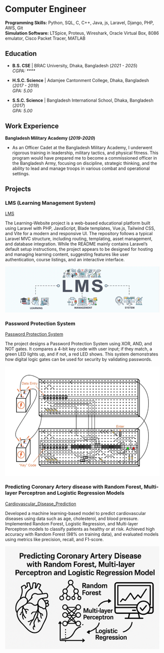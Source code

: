 # Computer Engineer

**Programming Skills:** Python, SQL, C, C++, Java, js, Laravel, Django, PHP, AWS, Git  
**Simulation Software:** LTSpice, Proteus, Wireshark, Oracle Virtual Box, 8086 emulator, Cisco Packet Tracer, MATLAB

## Education

- **B.S. CSE** | BRAC University, Dhaka, Bangladesh (_2021 - 2025_)  
  _CGPA: ****_

- **H.S.C. Science** | Adamjee Cantonment College, Dhaka, Bangladesh (_2017 - 2019_)  
  _GPA: 5.00_

- **S.S.C. Science** | Bangladesh International School, Dhaka, Bangladesh (_2017_)  
  _GPA: 5.00_

## Work Experience
**Bangladesh Military Academy (_2019-2020_)**
- As an Officer Cadet at the Bangladesh Military Academy, I underwent rigorous training in leadership, military tactics, and physical fitness. This program would have prepared me to become a commissioned officer in the Bangladesh Army, focusing on discipline, strategic thinking, and the ability to lead and manage troops in various combat and operational settings.

## Projects
### LMS (Learning Management System)
[LMS](https://github.com/fzn011/Learning-Website)

The Learning-Website project is a web-based educational platform built using Laravel with PHP, JavaScript, Blade templates, Vue.js, Tailwind CSS, and Vite for a modern and responsive UI. The repository follows a typical Laravel MVC structure, including routing, templating, asset management, and database integration. While the README mainly contains Laravel’s default setup instructions, the project appears to be designed for hosting and managing learning content, suggesting features like user authentication, course listings, and an interactive interface.

![LMS](/assets/LMS.png)

### Password Protection System 

[Password Protection System](https://drive.google.com/drive/folders/1zQAG-bZvKv7j8okOovvjWUiQjUB8WUMX)

The project designs a Password Protection System using XOR, AND, and NOT gates. It compares a 4-bit key code with user input; if they match, a green LED lights up, and if not, a red LED shows. This system demonstrates how digital logic gates can be used for security by validating passwords.

![Password Protection System](/assets/Password_Protection_System.png)


###  Predicting Coronary Artery disease with Random Forest, Multi-layer Perceptron and Logistic Regression Models

[Cardiovascular_Disease_Prediction](https://github.com/fzn011/Cardiovascular_Disease_Prediction)

Developed a machine learning-based model to predict cardiovascular diseases using data such as age, cholesterol, and blood pressure. Implemented Random Forest, Logistic Regression, and Multi-layer Perceptron models to classify patients as healthy or at risk. Achieved high accuracy with Random Forest (98% on training data), and evaluated models using metrics like precision, recall, and F1-score.

![Cardiovascular_Disease_Prediction](assets/Cardiovascular_Disease_Prediction.png)
